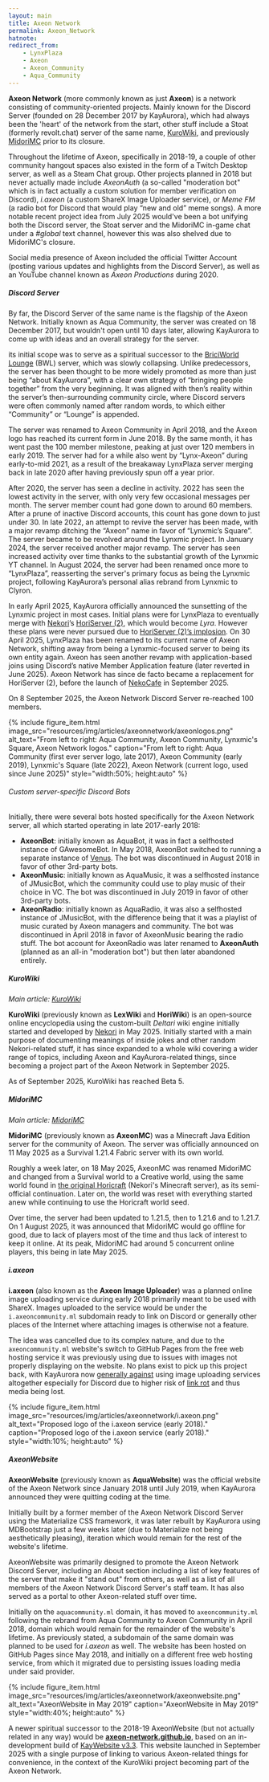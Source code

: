 ```yaml
---
layout: main
title: Axeon Network
permalink: Axeon_Network
hatnote:
redirect_from:
    - LynxPlaza
    - Axeon
    - Axeon_Community
    - Aqua_Community
---
```

**Axeon Network** (more commonly known as just **Axeon**) is a network consisting of community-oriented projects. Mainly known for the Discord Server (founded on 28 December 2017 by KayAurora), which had always been the 'heart' of the network from the start, other stuff include a Stoat (formerly revolt.chat) server of the same name, [KuroWiki](KuroWiki), and previously [MidoriMC](MidoriMC) prior to its closure.

Throughout the lifetime of Axeon, specifically in 2018-19, a couple of other community hangout spaces also existed in the form of a Twitch Desktop server, as well as a Steam Chat group. Other projects planned in 2018 but never actually made include *AxeonAuth* (a so-called "moderation bot" which is in fact actually a custom solution for member verification on Discord), *i.axeon* (a custom ShareX Image Uploader service), or *Meme FM* (a radio bot for Discord that would play “new and old” meme songs).
A more notable recent project idea from July 2025 would've been a bot unifying both the Discord server, the Stoat server and the MidoriMC in-game chat under a *#global* text channel, however this was also shelved due to MidoriMC's closure.

Social media presence of Axeon included the official Twitter Account (posting various updates and highlights from the Discord Server), as well as an YouTube channel known as *Axeon Productions* during 2020.

##### Discord Server
By far, the Discord Server of the same name is the flagship of the Axeon Network.
Initially known as Aqua Community, the server was created on 18 December 2017, but wouldn't open until 10 days later, allowing KayAurora to come up with ideas and an overall strategy for the server.

its initial scope was to serve as a spiritual successor to the [BriciWorld Lounge](BriciWorld_Lounge) (BWL) server, which was slowly collapsing. Unlike predecessors, the server has been thought to be more widely promoted as more than just being “about KayAurora”, with a clear own strategy of “bringing people together” from the very beginning. It was aligned with then’s reality within the server’s then-surrounding community circle, where Discord servers were often commonly named after random words, to which either “Community” or “Lounge” is appended.

The server was renamed to Axeon Community in April 2018, and the Axeon logo has reached its current form in June 2018. By the same month, it has went past the 100 member milestone, peaking at just over 120 members in early 2019. The server had for a while also went by “Lynx-Axeon” during early-to-mid 2021, as a result of the breakaway LynxPlaza server merging back in late 2020 after having previously spun off a year prior.

After 2020, the server has seen a decline in activity. 2022 has seen the lowest activity in the server, with only very few occasional messages per month. The server member count had gone down to around 60 members. After a prune of inactive Discord accounts, this count has gone down to just under 30.
In late 2022, an attempt to revive the server has been made, with a major revamp ditching the “Axeon” name in favor of “Lynxmic’s Square”. The server became to be revolved around the Lynxmic project. In January 2024, the server received another major revamp. The server has seen increased activity over time thanks to the substantial growth of the Lynxmic YT channel. In August 2024, the server had been renamed once more to “LynxPlaza”, reasserting the server's primary focus as being the Lynxmic project, following KayAurora’s personal alias rebrand from Lynxmic to Clyron.

In early April 2025, KayAurora officially announced the sunsetting of the Lynxmic project in most cases. Initial plans were for LynxPlaza to eventually merge with [Nekori](Nekori)’s [HoriServer (2)](HoriServer_(2)), which would become *Lyra*. However these plans were never pursued due to [HoriServer (2)’s implosion](April_2025_HoriServer_(2)_Incident).
On 30 April 2025, LynxPlaza has been renamed to its current name of Axeon Network, shifting away from being a Lynxmic-focused server to being its own entity again. Axeon has seen another revamp with application-based joins using Discord’s native Member Application feature (later reverted in June 2025).
Axeon Network has since de facto became a replacement for HoriServer (2), before the launch of [NekoCafe](NekoCafe) in September 2025.

On 8 September 2025, the Axeon Network Discord Server re-reached 100 members.

<div class="container">
    {% include figure_item.html 
        image_src="resources/img/articles/axeonnetwork/axeonlogos.png" 
        alt_text="From left to right: Aqua Community, Axeon Community, Lynxmic's Square, Axeon Network logos." 
        caption="From left to right: Aqua Community (first ever server logo, late 2017), Axeon Community (early 2019), Lynxmic's Square (late 2022), Axeon Network (current logo, used since June 2025)"
        style="width:50%; height:auto" %}
</div>

###### Custom server-specific Discord Bots
Initially, there were several bots hosted specifically for the Axeon Network server, all which started operating in late 2017-early 2018:

- **AxeonBot**: initially known as AquaBot, it was in fact a selfhosted instance of GAwesomeBot. In May 2018, AxeonBot switched to running a separate instance of [Venus](Venus). The bot was discontinued in August 2018 in favor of other 3rd-party bots.
- **AxeonMusic**: initially known as AquaMusic, it was a selfhosted instance of JMusicBot, which the community could use to play music of their choice in VC. The bot was discontinued in July 2019 in favor of other 3rd-party bots.
- **AxeonRadio**: initially known as AquaRadio, it was also a selfhosted instance of JMusicBot, with the difference being that it was a playlist of music curated by Axeon managers and community. The bot was discontinued in April 2018 in favor of AxeonMusic bearing the radio stuff. The bot account for AxeonRadio was later renamed to **AxeonAuth** (planned as an all-in "moderation bot") but then later abandoned entirely.

##### KuroWiki
*Main article: [KuroWiki](KuroWiki)*

**KuroWiki** (previously known as **LexWiki** and **HoriWiki**) is an open-source online encyclopedia using the custom-built *Deltari* wiki engine initially started and developed by [Nekori](Nekori) in May 2025.
Initially started with a main purpose of documenting meanings of inside jokes and other random Nekori-related stuff, it has since expanded to a whole wiki covering a wider range of topics, including Axeon and KayAurora-related things, since becoming a project part of the Axeon Network in September 2025.

As of September 2025, KuroWiki has reached Beta 5.

##### MidoriMC
*Main article: [MidoriMC](MidoriMC)*

**MidoriMC** (previously known as **AxeonMC**) was a Minecraft Java Edition server for the community of Axeon. The server was officially announced on 11 May 2025 as a Survival 1.21.4 Fabric server with its own world.

Roughly a week later, on 18 May 2025, AxeonMC was renamed MidoriMC and changed from a Survival world to a Creative world, using the same world found in [the original Horicraft](Horicraft) (Nekori's Minecraft server), as its semi-official continuation. Later on, the world was reset with everything started anew while continuing to use the Horicraft world seed.

Over time, the server had been updated to 1.21.5, then to 1.21.6 and to 1.21.7. On 1 August 2025, it was announced that MidoriMC would go offline for good, due to lack of players most of the time and thus lack of interest to keep it online. At its peak, MidoriMC had around 5 concurrent online players, this being in late May 2025.

##### i.axeon
**i.axeon** (also known as the **Axeon Image Uploader**) was a planned online image uploading service during early 2018 primarily meant to be used with ShareX. Images uploaded to the service would be under the `i.axeoncommunity.ml` subdomain ready to link on Discord or generally other places of the Internet where attaching images is otherwise not a feature.

The idea was cancelled due to its complex nature, and due to the `axeoncommunity.ml` website's switch to GitHub Pages from the free web hosting service it was previously using due to issues with images not properly displaying on the website.
No plans exist to pick up this project back, with KayAurora now [generally against](https://archive.ph/OWZN2) using image uploading services altogether especially for Discord due to higher risk of [link rot](http://en.wikipedia.org/wiki/Link_rot) and thus media being lost.

   <div class="container">
    {% include figure_item.html 
        image_src="resources/img/articles/axeonnetwork/i.axeon.png" 
        alt_text="Proposed logo of the i.axeon service (early 2018)." 
        caption="Proposed logo of the i.axeon service (early 2018)."
        style="width:10%; height:auto" %}
</div>

##### AxeonWebsite
**AxeonWebsite** (previously known as **AquaWebsite**) was the official website of the Axeon Network since January 2018 until July 2019, when KayAurora announced they were quitting coding at the time.

Initially built by a former member of the Axeon Network Discord Server using the Materialize CSS framework, it was later rebuilt by KayAurora using MDBootstrap just a few weeks later (due to Materialize not being aesthetically pleasing), iteration which would remain for the rest of the website's lifetime.

AxeonWebsite was primarily designed to promote the Axeon Network Discord Server, including an About section including a list of key features of the server that make it "stand out" from others, as well as a list of all members of the Axeon Network Discord Server's staff team. It has also served as a portal to other Axeon-related stuff over time.

Initially on the `aquacommunity.ml` domain, it has moved to `axeoncommunity.ml` following the rebrand from Aqua Community to Axeon Community in April 2018, domain which would remain for the remainder of the website's lifetime. As previously stated, a subdomain of the same domain was planned to be used for *i.axeon* as well.
The website has been hosted on GitHub Pages since May 2018, and initially on a different free web hosting service, from which it migrated due to persisting issues loading media under said provider.

   <div class="container">
    {% include figure_item.html 
        image_src="resources/img/articles/axeonnetwork/axeonwebsite.png" 
        alt_text="AxeonWebsite in May 2019" 
        caption="AxeonWebsite in May 2019"
        style="width:40%; height:auto" %}
</div>

A newer spiritual successor to the 2018-19 AxeonWebsite (but not actually related in any way) would be [**axeon-network.github.io**](http://axeon-network.github.io), based on an in-development build of [KayWebsite v3.3](KayWebsite). This website launched in September 2025 with a single purpose of linking to various Axeon-related things for convenience, in the context of the KuroWiki project becoming part of the Axeon Network.